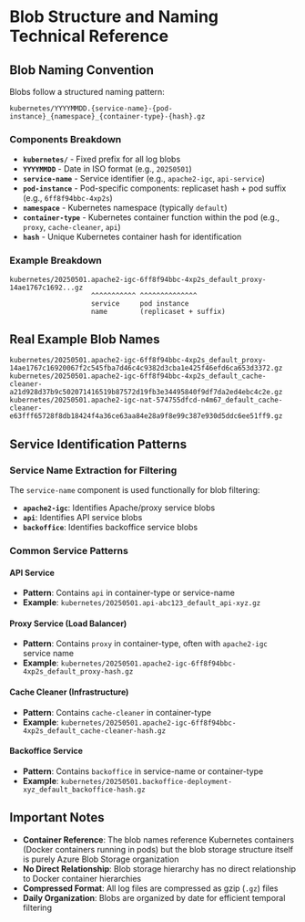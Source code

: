 # Blob Structure and Naming Technical Reference

## Blob Naming Convention

Blobs follow a structured naming pattern:
```
kubernetes/YYYYMMDD.{service-name}-{pod-instance}_{namespace}_{container-type}-{hash}.gz
```

### Components Breakdown

- **`kubernetes/`** - Fixed prefix for all log blobs
- **`YYYYMMDD`** - Date in ISO format (e.g., `20250501`)
- **`service-name`** - Service identifier (e.g., `apache2-igc`, `api-service`)
- **`pod-instance`** - Pod-specific components: replicaset hash + pod suffix (e.g., `6ff8f94bbc-4xp2s`)
- **`namespace`** - Kubernetes namespace (typically `default`)
- **`container-type`** - Kubernetes container function within the pod (e.g., `proxy`, `cache-cleaner`, `api`)
- **`hash`** - Unique Kubernetes container hash for identification

### Example Breakdown
```
kubernetes/20250501.apache2-igc-6ff8f94bbc-4xp2s_default_proxy-14ae1767c1692...gz
                    ^^^^^^^^^^^ ^^^^^^^^^^^^^^
                    service     pod instance
                    name        (replicaset + suffix)
```

## Real Example Blob Names

```
kubernetes/20250501.apache2-igc-6ff8f94bbc-4xp2s_default_proxy-14ae1767c16920067f2c545fba7d46c4c9382d3cba1e425f46efd6ca653d3372.gz
kubernetes/20250501.apache2-igc-6ff8f94bbc-4xp2s_default_cache-cleaner-a21d928d37b9c502071416519b87572d19fb3e34495840f9df7da2ed4ebc4c2e.gz
kubernetes/20250501.apache2-igc-nat-574755dfcd-n4m67_default_cache-cleaner-e63fff65728f8db18424f4a36ce63aa84e28a9f8e99c387e930d5ddc6ee51ff9.gz
```

## Service Identification Patterns

### Service Name Extraction for Filtering
The `service-name` component is used functionally for blob filtering:

- **`apache2-igc`**: Identifies Apache/proxy service blobs
- **`api`**: Identifies API service blobs  
- **`backoffice`**: Identifies backoffice service blobs

### Common Service Patterns

#### API Service
- **Pattern**: Contains `api` in container-type or service-name
- **Example**: `kubernetes/20250501.api-abc123_default_api-xyz.gz`

#### Proxy Service (Load Balancer)
- **Pattern**: Contains `proxy` in container-type, often with `apache2-igc` service name
- **Example**: `kubernetes/20250501.apache2-igc-6ff8f94bbc-4xp2s_default_proxy-hash.gz`

#### Cache Cleaner (Infrastructure)
- **Pattern**: Contains `cache-cleaner` in container-type
- **Example**: `kubernetes/20250501.apache2-igc-6ff8f94bbc-4xp2s_default_cache-cleaner-hash.gz`

#### Backoffice Service
- **Pattern**: Contains `backoffice` in service-name or container-type
- **Example**: `kubernetes/20250501.backoffice-deployment-xyz_default_backoffice-hash.gz`

## Important Notes

- **Container Reference**: The blob names reference Kubernetes containers (Docker containers running in pods) but the blob storage structure itself is purely Azure Blob Storage organization
- **No Direct Relationship**: Blob storage hierarchy has no direct relationship to Docker container hierarchies
- **Compressed Format**: All log files are compressed as gzip (`.gz`) files
- **Daily Organization**: Blobs are organized by date for efficient temporal filtering 